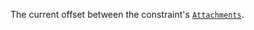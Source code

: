 The current offset between the constraint's
[`Attachments`](https://create.roblox.com/docs/reference/engine/classes/Attachment).